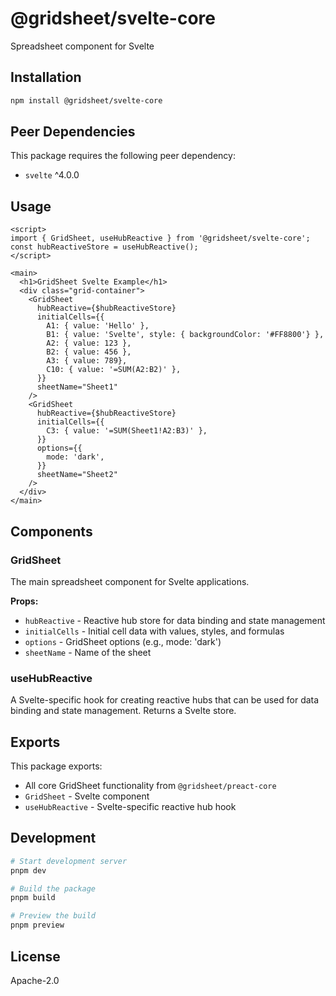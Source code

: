 # @gridsheet/svelte-core

Spreadsheet component for Svelte

## Installation

```bash
npm install @gridsheet/svelte-core
```

## Peer Dependencies

This package requires the following peer dependency:

- `svelte` ^4.0.0

## Usage

```svelte
<script>
import { GridSheet, useHubReactive } from '@gridsheet/svelte-core';
const hubReactiveStore = useHubReactive();
</script>

<main>
  <h1>GridSheet Svelte Example</h1>
  <div class="grid-container">
    <GridSheet
      hubReactive={$hubReactiveStore}
      initialCells={{
        A1: { value: 'Hello' },
        B1: { value: 'Svelte', style: { backgroundColor: '#FF8800'} },
        A2: { value: 123 },
        B2: { value: 456 },
        A3: { value: 789},
        C10: { value: '=SUM(A2:B2)' },
      }}
      sheetName="Sheet1"
    />
    <GridSheet
      hubReactive={$hubReactiveStore}
      initialCells={{
        C3: { value: '=SUM(Sheet1!A2:B3)' },
      }}
      options={{
        mode: 'dark',
      }}
      sheetName="Sheet2"
    />
  </div>
</main>
```

## Components

### GridSheet

The main spreadsheet component for Svelte applications.

**Props:**
- `hubReactive` - Reactive hub store for data binding and state management
- `initialCells` - Initial cell data with values, styles, and formulas
- `options` - GridSheet options (e.g., mode: 'dark')
- `sheetName` - Name of the sheet

### useHubReactive

A Svelte-specific hook for creating reactive hubs that can be used for data binding and state management. Returns a Svelte store.

## Exports

This package exports:

- All core GridSheet functionality from `@gridsheet/preact-core`
- `GridSheet` - Svelte component
- `useHubReactive` - Svelte-specific reactive hub hook

## Development

```bash
# Start development server
pnpm dev

# Build the package
pnpm build

# Preview the build
pnpm preview
```

## License

Apache-2.0 